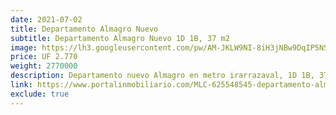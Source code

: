 ```yaml
---
date: 2021-07-02
title: Departamento Almagro Nuevo
subtitle: Departamento Almagro Nuevo 1D 1B, 37 m2
image: https://lh3.googleusercontent.com/pw/AM-JKLW9NI-8iH3jNBw9DqIP5NSN5lDXcCIssoVJv3f_8QxkNc48d8lf1CA0c1IZrOSpMaFA6wPbjX6Vx5-KymMkGDHyiDJmvxtdbxarFVqGszSvBVQyXA5DGKT96j21uMzXBaj7iD-mc73LrQ2bTC0h8zFoHg=w652-h621-no?authuser=0
price: UF 2.770
weight: 2770000
description: Departamento nuevo Almagro en metro irarrazaval, 1D 1B, 37.2 m2. Se traspasa el derecho de compraventa (en verde), entrega en noviembre. Click para detalles
link: https://www.portalinmobiliario.com/MLC-625548545-departamento-almagro-nuevo-en-metro-irarrazaval-_JM
exclude: true
---
```

